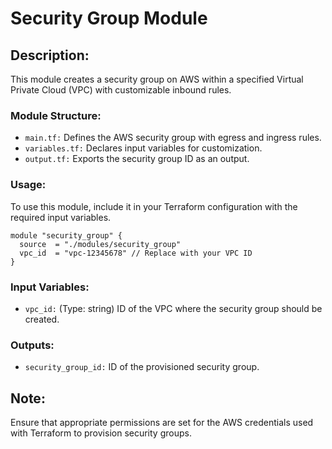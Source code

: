 # Security Group Module

## Description:
This module creates a security group on AWS within a specified Virtual Private Cloud (VPC) with customizable inbound rules.

### Module Structure:

  - `main.tf:` Defines the AWS security group with egress and ingress rules.
  - `variables.tf:` Declares input variables for customization.
  - `output.tf:` Exports the security group ID as an output.

### Usage:
To use this module, include it in your Terraform configuration with the required input variables.

    module "security_group" {
      source  = "./modules/security_group"
      vpc_id  = "vpc-12345678" // Replace with your VPC ID
    }

### Input Variables:

- `vpc_id:` (Type: string) ID of the VPC where the security group should be created.

### Outputs:

- `security_group_id:` ID of the provisioned security group.

## Note:
Ensure that appropriate permissions are set for the AWS credentials used with Terraform to provision security groups.
